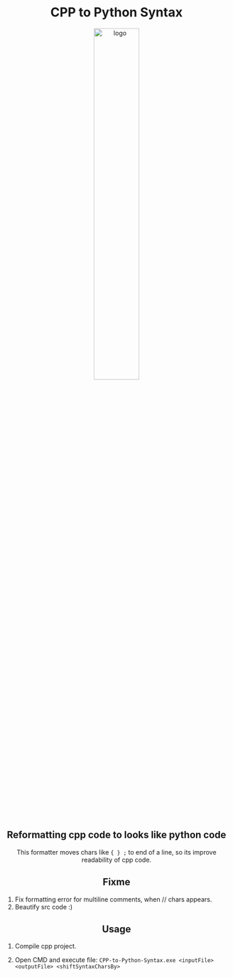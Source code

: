 <div align="center">

# CPP to Python Syntax

<img src="https://github.com/user-attachments/assets/93019bd7-ff8e-44da-929f-c57129967723" alt="logo" width="45%" />
<br> <br>

## Reformatting cpp code to looks like python code

This formatter moves chars like `{ } ;` to end of a line, so its improve readability of cpp code. 

## Fixme

</div>

1. Fix formatting error for multiline comments, when // chars appears.
2. Beautify src code :)

<div align="center">

## Usage

</div>

1. Compile cpp project.

2. Open CMD and execute file: `CPP-to-Python-Syntax.exe <inputFile> <outputFile> <shiftSyntaxCharsBy>`
